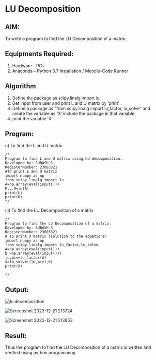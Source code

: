 # LU Decomposition 

## AIM:
To write a program to find the LU Decomposition of a matrix.

## Equipments Required:
1. Hardware – PCs
2. Anaconda – Python 3.7 Installation / Moodle-Code Runner

## Algorithm
1. Define the package as scipy.linalg import lu.
2. Get input from user and print L and U matrix by 'print' .
3. Define a package as "from scipy.linalg import lu_factor, lu_solve" and create the variable as 'X' include the package in that variable.
4. print the variable 'X'

## Program:
(i) To find the L and U matrix
```
/*
Program to find L and U matrix using LU decomposition.
Developed by: SUBASH R
RegisterNumber: 23003821
#To print L and U matrix
import numpy as np
from scipy.linalg import lu
A=np.array(eval(input()))
P,L,U=lu(A)
print(L)
print(U)
*/
```
(ii) To find the LU Decomposition of a matrix
```
/*
Program to find the LU Decomposition of a matrix.
Developed by: SUBASH R
RegisterNumber: 23003821
# To print X matrix (solution to the equations)
import numpy as np
from scipy.linalg import lu_factor,lu_solve
A=np.array(eval(input()))
b =np.array(eval(input()))
lu,piv=lu_factor(A)
X=lu_solve((lu,piv),b)
print(X)

*/
```

## Output:
![lu decomposition]()

![Screenshot 2023-12-21 213724](https://github.com/rsubash17/LU-Decomposition/assets/147139828/5cfe95a9-e0cf-45d6-9a41-c9a4b795946b)

![Screenshot 2023-12-21 213853](https://github.com/rsubash17/LU-Decomposition/assets/147139828/85d5bc1b-4b3d-4bcd-b4a8-44284d5d68fe)

## Result:
Thus the program to find the LU Decomposition of a matrix is written and verified using python programming.

